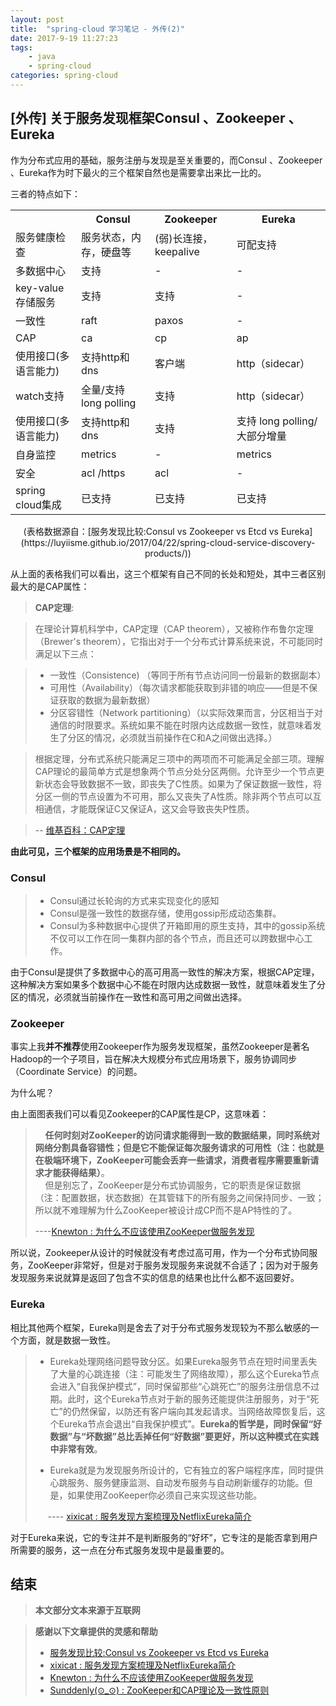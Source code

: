```yaml
---
layout: post
title:  "spring-cloud 学习笔记 - 外传(2)"
date: 2017-9-19 11:27:23
tags: 
    - java
    - spring-cloud
categories: spring-cloud
---
```


## [外传] 关于服务发现框架Consul 、Zookeeper 、Eureka

作为分布式应用的基础，服务注册与发现是至关重要的，而Consul 、Zookeeper 、Eureka作为时下最火的三个框架自然也是需要拿出来比一比的。

三者的特点如下：
<table>
	<tr>
		<th></th>
		<th>Consul</th>
		<th>Zookeeper</th>
		<th>Eureka</th>
	</tr>
	<tr>
		<td>服务健康检查</td>
		<td>服务状态，内存，硬盘等</td>
		<td>(弱)长连接，keepalive	</td>
		<td>可配支持</td>
	</tr>
	<tr>
		<td>多数据中心</td>
		<td>支持</td>
		<td>-	</td>
		<td>-</td>
	</tr>
	<tr>
		<td>key-value存储服务</td>
		<td>支持</td>
		<td>支持	</td>
		<td>-</td>
	</tr>
	<tr>
		<td>一致性</td>
		<td>raft</td>
		<td>paxos</td>
		<td>-</td>
	</tr>
	<tr>
		<td>CAP</td>
		<td>ca</td>
		<td>cp</td>
		<td>ap</td>
	</tr>
	<tr>
		<td>使用接口(多语言能力)</td>
		<td>支持http和dns</td>
		<td>客户端	</td>
		<td>http（sidecar）</td>
	</tr>
	<tr>
		<td>watch支持</td>
		<td>全量/支持long polling</td>
		<td>支持</td>
		<td>http（sidecar）</td>
	</tr>
	<tr>
		<td>使用接口(多语言能力)</td>
		<td>支持http和dns</td>
		<td>支持</td>
		<td>支持 long polling/大部分增量</td>
	</tr>
	<tr>
		<td>自身监控</td>
		<td>metrics</td>
		<td>-</td>
		<td>metrics</td>
	</tr>
	<tr>
		<td>安全</td>
		<td>acl /https</td>
		<td>acl</td>
		<td>-</td>
	</tr>
	<tr>
		<td>spring cloud集成</td>
		<td>已支持</td>
		<td>已支持</td>
		<td>已支持</td>
	</tr>
</table>
<center>(表格数据源自：[服务发现比较:Consul vs Zookeeper vs Etcd vs Eureka](https://luyiisme.github.io/2017/04/22/spring-cloud-service-discovery-products/))</center>

<!--more-->

从上面的表格我们可以看出，这三个框架有自己不同的长处和短处，其中三者区别最大的是CAP属性：

> **CAP定理**:  

> 在理论计算机科学中，CAP定理（CAP theorem），又被称作布鲁尔定理（Brewer's theorem），它指出对于一个分布式计算系统来说，不可能同时满足以下三点： 
 
> - 一致性（Consistence) （等同于所有节点访问同一份最新的数据副本）  
> - 可用性（Availability）（每次请求都能获取到非错的响应——但是不保证获取的数据为最新数据）  
> - 分区容错性（Network partitioning）（以实际效果而言，分区相当于对通信的时限要求。系统如果不能在时限内达成数据一致性，就意味着发生了分区的情况，必须就当前操作在C和A之间做出选择。） 
 
> 根据定理，分布式系统只能满足三项中的两项而不可能满足全部三项。理解CAP理论的最简单方式是想象两个节点分处分区两侧。允许至少一个节点更新状态会导致数据不一致，即丧失了C性质。如果为了保证数据一致性，将分区一侧的节点设置为不可用，那么又丧失了A性质。除非两个节点可以互相通信，才能既保证C又保证A，这又会导致丧失P性质。

> -- [维基百科：CAP定理](https://zh.wikipedia.org/wiki/CAP%E5%AE%9A%E7%90%86)

**由此可见，三个框架的应用场景是不相同的。**

### Consul

> - Consul通过长轮询的方式来实现变化的感知
> - Consul是强一致性的数据存储，使用gossip形成动态集群。
> - Consul为多种数据中心提供了开箱即用的原生支持，其中的gossip系统不仅可以工作在同一集群内部的各个节点，而且还可以跨数据中心工作。

由于Consul是提供了多数据中心的高可用高一致性的解决方案，根据CAP定理，这种解决方案如果多个数据中心不能在时限内达成数据一致性，就意味着发生了分区的情况，必须就当前操作在一致性和高可用之间做出选择。

### Zookeeper

事实上我**并不推荐**使用Zookeeper作为服务发现框架，虽然Zookeeper是著名Hadoop的一个子项目，旨在解决大规模分布式应用场景下，服务协调同步（Coordinate Service）的问题。

为什么呢？

由上面图表我们可以看见Zookeeper的CAP属性是CP，这意味着：

>&nbsp;&nbsp;&nbsp;&nbsp;**任何时刻对ZooKeeper的访问请求能得到一致的数据结果，同时系统对网络分割具备容错性；但是它不能保证每次服务请求的可用性（注：也就是在极端环境下，ZooKeeper可能会丢弃一些请求，消费者程序需要重新请求才能获得结果）**。  
>&nbsp;&nbsp;&nbsp;&nbsp;但是别忘了，ZooKeeper是分布式协调服务，它的职责是保证数据（注：配置数据，状态数据）在其管辖下的所有服务之间保持同步、一致；所以就不难理解为什么ZooKeeper被设计成CP而不是AP特性的了。  
>
>\----[Knewton : 为什么不应该使用ZooKeeper做服务发现](http://dockone.io/article/78)

所以说，Zookeeper从设计的时候就没有考虑过高可用，作为一个分布式协同服务，ZooKeeper非常好，但是对于服务发现服务来说就不合适了；因为对于服务发现服务来说就算是返回了包含不实的信息的结果也比什么都不返回要好。

### Eureka

相比其他两个框架，Eureka则是舍去了对于分布式服务发现较为不那么敏感的一个方面，就是数据一致性。

> - Eureka处理网络问题导致分区。如果Eureka服务节点在短时间里丢失了大量的心跳连接（注：可能发生了网络故障），那么这个Eureka节点会进入“自我保护模式”，同时保留那些“心跳死亡”的服务注册信息不过期。此时，这个Eureka节点对于新的服务还能提供注册服务，对于“死亡”的仍然保留，以防还有客户端向其发起请求。当网络故障恢复后，这个Eureka节点会退出“自我保护模式”。**Eureka的哲学是，同时保留“好数据”与“坏数据”总比丢掉任何“好数据”要更好，所以这种模式在实践中非常有效**。 
> 
> - Eureka就是为发现服务所设计的，它有独立的客户端程序库，同时提供心跳服务、服务健康监测、自动发布服务与自动刷新缓存的功能。但是，如果使用ZooKeeper你必须自己来实现这些功能。  
> 
> &nbsp;&nbsp;&nbsp;&nbsp;&nbsp;\----&nbsp;[xixicat : 服务发现方案梳理及NetflixEureka简介](https://segmentfault.com/a/1190000004944218)

对于Eureka来说，它的专注并不是判断服务的“好坏”，它专注的是能否拿到用户所需要的服务，这一点在分布式服务发现中是最重要的。

## 结束

>**本文部分文本来源于互联网**

>**感谢以下文章提供的灵感和帮助**  
>
> - [服务发现比较:Consul vs Zookeeper vs Etcd vs Eureka](https://luyiisme.github.io/2017/04/22/spring-cloud-service-discovery-products/)  
> - [xixicat : 服务发现方案梳理及NetflixEureka简介](https://segmentfault.com/a/1190000004944218)  
> - [Knewton : 为什么不应该使用ZooKeeper做服务发现](http://dockone.io/article/78)  
> - [Sunddenly(⊙_⊙) : ZooKeeper和CAP理论及一致性原则](http://www.cnblogs.com/sunddenly/articles/4072987.html)